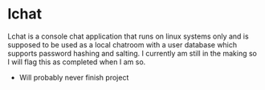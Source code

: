 # lchat
Lchat is a console chat application that runs on linux systems only and is supposed to be used as a local chatroom with a user database which supports password hashing and salting. I currently am still in the making so I will flag this as completed when I am so.

- Will probably never finish project

